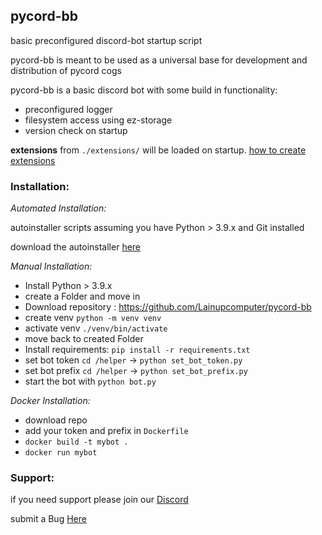 ## pycord-bb
basic preconfigured discord-bot startup script  

pycord-bb is meant to be used as a universal base for development and distribution of pycord cogs

pycord-bb is a basic discord bot with some build in functionality:

- preconfigured logger
- filesystem access using ez-storage
- version check on startup

**extensions** from ```./extensions/``` will be loaded on startup. [how to create extensions]()

### Installation:
_Automated Installation:_

autoinstaller scripts assuming you have Python > 3.9.x and Git installed

download the autoinstaller [here]()

_Manual Installation:_

- Install Python > 3.9.x 
- create a Folder and move in 
- Download repository :  https://github.com/Lainupcomputer/pycord-bb
- create venv ```python -m venv venv```
- activate venv ```./venv/bin/activate```
- move back to created Folder
- Install requirements: ```pip install -r requirements.txt```
- set bot token ```cd /helper``` -> ```python set_bot_token.py```
- set bot prefix ```cd /helper``` -> ```python set_bot_prefix.py```
- start the bot with ```python bot.py```

_Docker Installation:_

- download repo 
- add your token and prefix in ```Dockerfile```
- ```docker build -t mybot .```
- ```docker run mybot ```



### Support:
if you need support please join our [Discord](https://discord.gg/aYD4sewxyb)

submit a Bug [Here](https://github.com/Lainupcomputer/pycord-bb/issues/new)
 